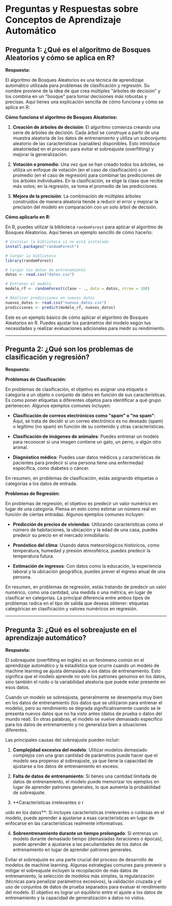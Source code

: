 # Preguntas y Respuestas sobre Conceptos de Aprendizaje Automático

## Pregunta 1: ¿Qué es el algoritmo de Bosques Aleatorios y cómo se aplica en R?

**Respuesta:**

El algoritmo de Bosques Aleatorios es una técnica de aprendizaje automático utilizada para problemas de clasificación y regresión. Su nombre proviene de la idea de que crea múltiples "árboles de decisión" y los combina en un "bosque" para tomar decisiones más robustas y precisas. Aquí tienes una explicación sencilla de cómo funciona y cómo se aplica en R:

**Cómo funciona el algoritmo de Bosques Aleatorios:**
1. **Creación de árboles de decisión**: El algoritmo comienza creando una serie de árboles de decisión. Cada árbol se construye a partir de una muestra aleatoria de los datos de entrenamiento y utiliza un subconjunto aleatorio de las características (variables) disponibles. Esto introduce aleatoriedad en el proceso para evitar el sobreajuste (overfitting) y mejorar la generalización.

2. **Votación o promedio**: Una vez que se han creado todos los árboles, se utiliza un enfoque de votación (en el caso de clasificación) o un promedio (en el caso de regresión) para combinar las predicciones de los árboles individuales. En la clasificación, se elige la clase que recibe más votos; en la regresión, se toma el promedio de las predicciones.

3. **Mejora de la precisión**: La combinación de múltiples árboles construidos de manera aleatoria tiende a reducir el error y mejorar la precisión del modelo en comparación con un solo árbol de decisión.

**Cómo aplicarlo en R:**

En R, puedes utilizar la biblioteca `randomForest` para aplicar el algoritmo de Bosques Aleatorios. Aquí tienes un ejemplo sencillo de cómo hacerlo:

```R
# Instalar la biblioteca si no está instalada
install.packages("randomForest")

# Cargar la biblioteca
library(randomForest)

# Cargar tus datos de entrenamiento
datos <- read.csv("datos.csv")

# Entrenar el modelo
modelo_rf <- randomForest(clase ~ ., data = datos, ntree = 100)

# Realizar predicciones en nuevos datos
nuevos_datos <- read.csv("nuevos_datos.csv")
predicciones <- predict(modelo_rf, nuevos_datos)
```

Este es un ejemplo básico de cómo aplicar el algoritmo de Bosques Aleatorios en R. Puedes ajustar los parámetros del modelo según tus necesidades y realizar evaluaciones adicionales para medir su rendimiento.

---

## Pregunta 2: ¿Qué son los problemas de clasificación y regresión?

**Respuesta:**

**Problemas de Clasificación:**

En problemas de clasificación, el objetivo es asignar una etiqueta o categoría a un objeto o conjunto de datos en función de sus características. Es como poner etiquetas a diferentes objetos para identificar a qué grupo pertenecen. Algunos ejemplos comunes incluyen:

- **Clasificación de correos electrónicos como "spam" o "no spam"**: Aquí, se trata de decidir si un correo electrónico es no deseado (spam) o legítimo (no spam) en función de su contenido y otras características.

- **Clasificación de imágenes de animales**: Puedes entrenar un modelo para reconocer si una imagen contiene un gato, un perro, o algún otro animal.

- **Diagnóstico médico**: Puedes usar datos médicos y características de pacientes para predecir si una persona tiene una enfermedad específica, como diabetes o cáncer.

En resumen, en problemas de clasificación, estás asignando etiquetas o categorías a los datos de entrada.

**Problemas de Regresión:**

En problemas de regresión, el objetivo es predecir un valor numérico en lugar de una categoría. Piensa en esto como estimar un número real en función de ciertas entradas. Algunos ejemplos comunes incluyen:

- **Predicción de precios de viviendas**: Utilizando características como el número de habitaciones, la ubicación y la edad de una casa, puedes predecir su precio en el mercado inmobiliario.

- **Pronóstico del clima**: Usando datos meteorológicos históricos, como temperatura, humedad y presión atmosférica, puedes predecir la temperatura futura.

- **Estimación de ingresos**: Con datos como la educación, la experiencia laboral y la ubicación geográfica, puedes prever el ingreso anual de una persona.

En resumen, en problemas de regresión, estás tratando de predecir un valor numérico, como una cantidad, una medida o una métrica, en lugar de clasificar en categorías. La principal diferencia entre ambos tipos de problemas radica en el tipo de salida que deseas obtener: etiquetas categóricas en clasificación y valores numéricos en regresión.

---

## Pregunta 3: ¿Qué es el sobreajuste en el aprendizaje automático?

**Respuesta:**

El sobreajuste (overfitting en inglés) es un fenómeno común en el aprendizaje automático y la estadística que ocurre cuando un modelo de machine learning se ajusta demasiado a los datos de entrenamiento. Esto significa que el modelo aprende no solo los patrones genuinos en los datos, sino también el ruido o la variabilidad aleatoria que puede estar presente en esos datos.

Cuando un modelo se sobreajusta, generalmente se desempeña muy bien en los datos de entrenamiento (los datos que se utilizaron para entrenar el modelo), pero su rendimiento se degrada significativamente cuando se le presenta nuevos datos que no ha visto antes (datos de prueba o datos del mundo real). En otras palabras, el modelo se vuelve demasiado específico para los datos de entrenamiento y no generaliza bien a situaciones diferentes.

Las principales causas del sobreajuste pueden incluir:

1. **Complejidad excesiva del modelo**: Utilizar modelos demasiado complejos con una gran cantidad de parámetros puede hacer que el modelo sea propenso al sobreajuste, ya que tiene la capacidad de ajustarse a los datos de entrenamiento en exceso.

2. **Falta de datos de entrenamiento**: Si tienes una cantidad limitada de datos de entrenamiento, el modelo puede memorizar los ejemplos en lugar de aprender patrones generales, lo que aumenta la probabilidad de sobreajuste.

3. **Características irrelevantes o r

uido en los datos**: Si incluyes características irrelevantes o ruidosas en el modelo, puede aprender a ajustarse a esas características en lugar de enfocarse en las características realmente informativas.

4. **Sobreentrenamiento durante un tiempo prolongado**: Si entrenas un modelo durante demasiado tiempo (demasiadas iteraciones o épocas), puede aprender a ajustarse a las peculiaridades de los datos de entrenamiento en lugar de aprender patrones generales.

Evitar el sobreajuste es una parte crucial del proceso de desarrollo de modelos de machine learning. Algunas estrategias comunes para prevenir o mitigar el sobreajuste incluyen la recopilación de más datos de entrenamiento, la selección de modelos más simples, la regularización (técnicas para penalizar parámetros excesivos), la validación cruzada y el uso de conjuntos de datos de prueba separados para evaluar el rendimiento del modelo. El objetivo es lograr un equilibrio entre el ajuste a los datos de entrenamiento y la capacidad de generalización a datos no vistos.
